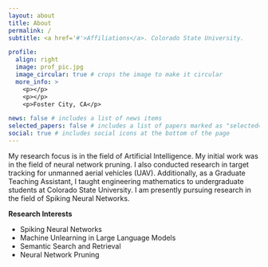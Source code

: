```yaml
---
layout: about
title: About
permalink: /
subtitle: <a href='#'>Affiliations</a>. Colorado State University.

profile:
  align: right
  image: prof_pic.jpg
  image_circular: true # crops the image to make it circular
  more_info: >
    <p></p>
    <p></p>
    <p>Foster City, CA</p>

news: false # includes a list of news items
selected_papers: false # includes a list of papers marked as "selected={true}"
social: true # includes social icons at the bottom of the page
---
```


My research focus is in the field of Artificial Intelligence. My initial work was in the field of neural network pruning. I also conducted research in target tracking for unmanned aerial vehicles (UAV). Additionally, as a Graduate Teaching Assistant, I taught engineering mathematics to undergraduate students at Colorado State University. I am presently pursuing research in the field of Spiking Neural Networks.

**Research Interests**

- Spiking Neural Networks
- Machine Unlearning in Large Language Models
- Semantic Search and Retrieval
- Neural Network Pruning

